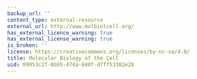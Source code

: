 ```yaml
---
backup_url: ''
content_type: external-resource
external_url: http://www.molbiolcell.org/
has_external_licence_warning: true
has_external_license_warning: true
is_broken: ''
license: https://creativecommons.org/licenses/by-nc-sa/4.0/
title: Molecular Biology of the Cell
uid: 09953c2f-0b95-474a-840f-d7ff53302e28
---
```

